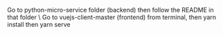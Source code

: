 Go to python-micro-service folder (backend) then follow the README in that folder \\
Go to vuejs-client-master (frontend) from terminal, then yarn install then yarn serve 